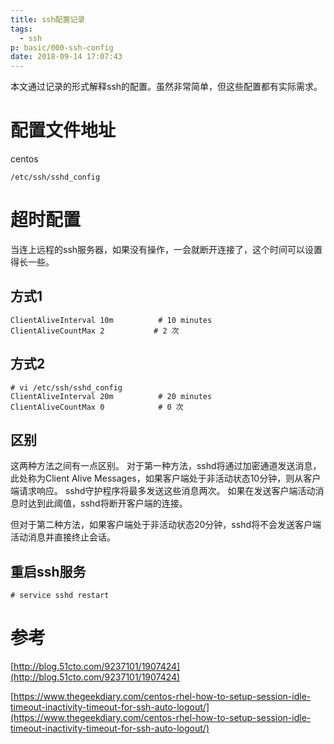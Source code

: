 ```yaml
---
title: ssh配置记录
tags:
  - ssh
p: basic/000-ssh-config
date: 2018-09-14 17:07:43
---
```


本文通过记录的形式解释ssh的配置。虽然非常简单，但这些配置都有实际需求。

# 配置文件地址

centos
```
/etc/ssh/sshd_config
```

# 超时配置
当连上远程的ssh服务器，如果没有操作，一会就断开连接了，这个时间可以设置得长一些。

## 方式1
```shell
ClientAliveInterval 10m          # 10 minutes
ClientAliveCountMax 2           # 2 次
```
## 方式2
```shell
# vi /etc/ssh/sshd_config
ClientAliveInterval 20m          # 20 minutes
ClientAliveCountMax 0            # 0 次
```
## 区别
这两种方法之间有一点区别。 对于第一种方法，sshd将通过加密通道发送消息，此处称为Client Alive Messages，如果客户端处于非活动状态10分钟，则从客户端请求响应。 sshd守护程序将最多发送这些消息两次。 如果在发送客户端活动消息时达到此阈值，sshd将断开客户端的连接。

但对于第二种方法，如果客户端处于非活动状态20分钟，sshd将不会发送客户端活动消息并直接终止会话。

## 重启ssh服务
```shell
# service sshd restart
```

# 参考
[http://blog.51cto.com/9237101/1907424](http://blog.51cto.com/9237101/1907424)

[https://www.thegeekdiary.com/centos-rhel-how-to-setup-session-idle-timeout-inactivity-timeout-for-ssh-auto-logout/](https://www.thegeekdiary.com/centos-rhel-how-to-setup-session-idle-timeout-inactivity-timeout-for-ssh-auto-logout/)
